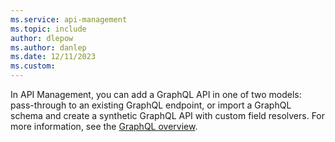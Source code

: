```yaml
---
ms.service: api-management
ms.topic: include
author: dlepow
ms.author: danlep
ms.date: 12/11/2023
ms.custom: 
---
```


In API Management, you can add a GraphQL API in one of two models: pass-through to an existing GraphQL endpoint, or import a GraphQL schema and create a synthetic GraphQL API with custom field resolvers. For more information, see the [GraphQL overview](../articles/api-management/graphql-apis-overview.md).